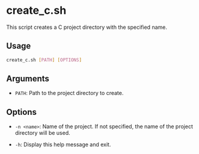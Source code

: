 # create_c.sh

This script creates a C project directory with the specified name.

## Usage

```bash
create_c.sh [PATH] [OPTIONS]
```

## Arguments

* `PATH`: Path to the project directory to create.

## Options

* `-n <name>`:  Name of the project. If not specified, the
                name of the project directory will be used.

* `-h`:         Display this help message and exit.
